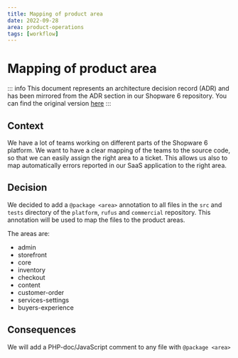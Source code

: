 ```yaml
---
title: Mapping of product area
date: 2022-09-28
area: product-operations
tags: [workflow]
---
```


# Mapping of product area

::: info
This document represents an architecture decision record (ADR) and has been mirrored from the ADR section in our Shopware 6 repository.
You can find the original version [here](https://github.com/shopware/shopware/blob/trunk/adr/2022-09-28-mapping-of-product-area.md)
:::

## Context

We have a lot of teams working on different parts of the Shopware 6 platform.
We want to have a clear mapping of the teams to the source code, so that we can easily assign the right area to a ticket.
This allows us also to map automatically errors reported in our SaaS application to the right area.

## Decision

We decided to add a `@package <area>` annotation to all files in the `src` and `tests` directory of the `platform`, `rufus` and `commercial` repository.
This annotation will be used to map the files to the product areas.

The areas are:

- admin
- storefront
- core
- inventory
- checkout
- content
- customer-order
- services-settings
- buyers-experience

## Consequences

We will add a PHP-doc/JavaScript comment to any file with `@package <area>`
